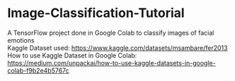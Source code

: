 # Image-Classification-Tutorial
A TensorFlow project done in Google Colab to classify images of facial emotions\
Kaggle Dataset used: https://www.kaggle.com/datasets/msambare/fer2013 \
How to use Kaggle Dataset in Google Colab: https://medium.com/unpackai/how-to-use-kaggle-datasets-in-google-colab-f9b2e4b5767c
